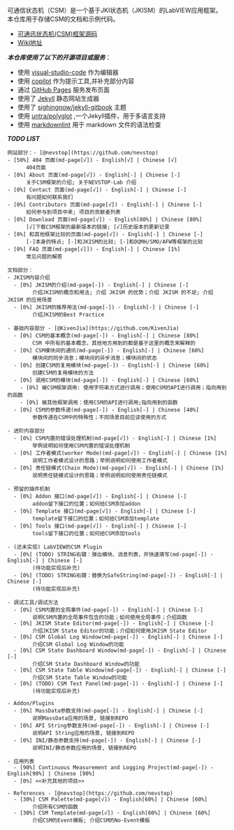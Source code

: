 可通信状态机（CSM）是一个基于JKI状态机（JKISM）的LabVIEW应用框架。本仓库用于存储CSM的文档和示例代码。

- [可通讯状态机(CSM)框架源码](https://github.com/NEVSTOP-LAB/Communicable-State-Machine)
- [Wiki地址](https://nevstop-lab.github.io/CSM-Wiki/)

_**本仓库使用了以下的开源项目或服务**_：

- 使用 [visual-studio-code](https://code.visualstudio.com/) 作为编辑器
- 使用 [copilot](https://copilot.github.com/) 作为提示工具,并补充部分内容
- 通过 [GitHub Pages](https://pages.github.com/) 服务发布页面
- 使用了 [Jekyll](https://jekyllrb.com/) 静态网站生成器
- 使用了 [sighingnow/jekyll-gitbook](https://github.com/sighingnow/jekyll-gitbook) 主题
- 使用 [untra/polyglot](https://github.com/untra/polyglot) ,一个Jekyll插件，用于多语言支持
- 使用 [markdownlint](https://github.com/markdownlint/markdownlint) 用于 markdown 文件的语法检查

_**TODO LIST**_

``` text
网站部分：- [@nevstop](https://github.com/nevstop)
- [50%] 404 页面(md-page[√]) - English[√] | Chinese [√]
      404页面
- [0%] About 页面(md-page[√]) - English[-] | Chinese [-]
      关于CSM框架的介绍; 关于NEVSTOP-Lab 介绍
- [0%] Contact 页面(md-page[√]) - English[-] | Chinese [-]
      有问题如何联系我们
- [0%] Contributors 页面(md-page[√]) - English[-] | Chinese [-]
      如何参与到项目中来; 项目的贡献者列表
- [0%] Download 页面(md-page[√]) - English[80%] | Chinese [80%]
      [√]下载CSM框架的最新版本的链接; [√]历史版本的更新记录
- [0%] 和其他框架比较的页面(md-page[√]) - English[-] | Chinese [-]
      [-]本身的特点; [-]和JKISM的比较; [-]和DQMH/SMO/AFW等框架的比较
- [0%] FAQ 页面(md-page[√]]) - English[-] | Chinese [1%]
      常见问题的解答

文档部分：
- JKISM内容介绍
  - [0%] JKISM的介绍(md-page[-]) - English[-] | Chinese [-]
        介绍JKISM的概念和用法; 介绍 JKISM 的优势；介绍 JKISM 的不足; 介绍 JKISM 的应用场景
  - [0%] JKISM的推荐用法(md-page[-]) - English[-] | Chinese [-]
        介绍JKISM的Best Practice

- 基础内容部分 - [@KivenJia](https://github.com/KivenJia)
  - [0%] CSM的基本概念(md-page[-]) - English[-] | Chinese [80%]
        CSM 中所有的基本概念，其他地方用到的都是基于这里的概念来解释的
  - [0%] CSM模块间的通讯(md-page[-]) - English[-] | Chinese [60%]
        模块间的同步消息；模块间的异步消息；模块间的状态
  - [0%] 创建CSM的复用模块(md-page[-]) - English[-] | Chinese [60%]
        创建CSM的复用模块的方法
  - [0%] 调用CSM的模块(md-page[-]) - English[-] | Chinese [60%]
    - [0%] 被CSM框架调用: 使用字符串方式进行调用；使用CSM的API进行调用；指向用到的函数
    - [0%] 被其他框架调用：使用CSM的API进行调用;指向用到的函数
  - [0%] CSM的参数传递(md-page[-]) - English[-] | Chinese [40%]
        参数传递在CSM中的特殊性；不同场景目前应该使用的方式

- 进阶内容部分
  - [0%] CSM内置的错误处理机制(md-page[√]) - English[-] | Chinese [1%]
        举例说明如何使用CSM内置的错误处理机制
  - [0%] 工作者模式(worker Mode)(md-page[√]) - English[-] | Chinese [1%]
        说明工作者模式设计的思路；举例说明如何使用工作者模式
  - [0%] 责任链模式(Chain Mode)(md-page[√]) - English[-] | Chinese [1%]
        说明责任链模式设计的思路；举例说明如何使用责任链模式

- 预留的插件机制
  - [0%] Addon 接口(md-page[√]) - English[-] | Chinese [-]
        addon留下接口的位置；如何给CSM添加addon
  - [0%] Template 接口(md-page[√]) - English[-] | Chinese [-]
        template留下接口的位置；如何给CSM添加template
  - [0%] Tools 接口(md-page[√]) - English[-] | Chinese [-]
        tools留下接口的位置；如何给CSM添加tools

- (还未实现) LabVIEW的CSM Plugin
  - [0%] (TODO) STRING右键：弹出模块、消息列表，并快速填写(md-page[-]) - English[-] | Chinese [-]
        (待功能实现后补充)
  - [0%] (TODO) STRING右键：替换为SafeString(md-page[-]) - English[-] | Chinese [-]
        (待功能实现后补充)

- 调试工具/调试方法
  - [0%] CSM内置的全局事件(md-page[-]) - English[-] | Chinese [-]
        说明CSM内置的全局事件包含的功能；如何使用全局事件；介绍函数
  - [0%] JKISM State Editor(md-page[-]) - English[-] | Chinese [-]
        介绍JKISM State Editor的功能；介绍如何使用JKISM State Editor
  - [0%] CSM Global Log Window(md-page[-]) - English[-] | Chinese [-]
        介绍CSM Global Log Window的功能
  - [0%] CSM State Dashboard Window(md-page[-]) - English[-] | Chinese [-]
        介绍CSM State Dashboard Window的功能
  - [0%] CSM State Table Window(md-page[-]) - English[-] | Chinese [-]
        介绍CSM State Table Window的功能
  - [0%] (TODO) CSM Test Panel(md-page[-]) - English[-] | Chinese [-]
        (待功能实现后补充)

- Addon/Plugins
  - [0%] MassData参数支持(md-page[-]) - English[-] | Chinese [-]
        说明MassData应用的场景, 链接到REPO
  - [0%] API String参数支持(md-page[-]) - English[-] | Chinese [-]
        说明API String应用的场景, 链接到REPO
  - [0%] INI/静态参数支持(md-page[-]) - English[-] | Chinese [-]
        说明INI/静态参数应用的场景, 链接到REPO

- 应用列表
  - [90%] Continuous Measurement and Logging Project(md-page[-]) - English[90%] | Chinese [90%]
  - [0%] <<补充其他的项目>>

- References - [@nevstop](https://github.com/nevstop)
  - [30%] CSM Palette(md-page[√]) - English[60%] | Chinese [60%]
        介绍所有CSM的函数
  - [30%] CSM Template(md-page[√]) - English[60%] | Chinese [60%]
        介绍CSM的Event模板; 介绍CSM的No-Event模板
```
